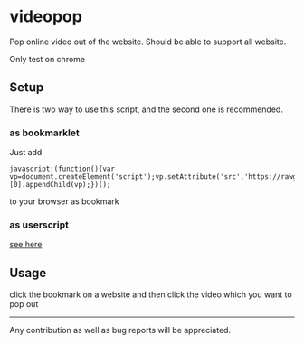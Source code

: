 videopop
========
Pop online video out of the website. Should be able to support all website.

Only test on chrome

## Setup
There is two way to use this script, and the second one is recommended.
### as bookmarklet
Just add 
```
javascript:(function(){var vp=document.createElement('script');vp.setAttribute('src','https://rawgit.com/archion/videopop/master/videopop.js');document.getElementsByTagName('head')[0].appendChild(vp);})();
```
to your browser as bookmark
### as userscript
[see here](https://greasyfork.org/scripts/4217-popout-video)

## Usage
click the bookmark on a website and then click the video which you want to pop out

---
Any contribution as well as bug reports will be appreciated.  
